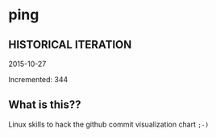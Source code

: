 # ping

## HISTORICAL ITERATION
2015-10-27

Incremented: 344

## What is this?? 
Linux skills to hack the github commit visualization chart `;-)`
